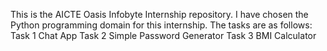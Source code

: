 This is the AICTE Oasis Infobyte Internship  repository.
I have chosen the Python programming domain for this internship.
The tasks are as follows:
Task 1 Chat App
Task 2 Simple Password Generator
Task 3 BMI Calculator



